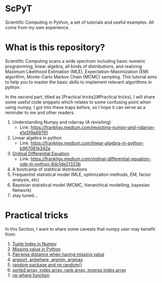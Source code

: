 # ScPyT
Scientific Computing in Python, a set of tutorials and useful examples. All come from my own experience.

# What is this repository?

Scientific Computing scans a wide spectrum including basic numeric programming, linear algebra, all kinds of distributions, and realizing Maximum Likelihood Estimation (MLE), Expectation-Maximization (EM) algorithm, Monte-Carlo Markov Chain (MCMC) sampling. This tutorial aims to help you to master the basic skills to implement relevant algorithms in python. 

In the second part, titled as [Practical tricks](#Practical tricks), I will share some useful code snippets which relates to some confusing point when using numpy, I got into these traps before, so I hope it can serve as a reminder to me and other readers.


1. Understanding Numpy and ndarray (A revisiting)
    * Link: https://frankligy.medium.com/revisiting-numpy-and-ndarray-e1e5f9a69791
2. Linear algebra in python
    * Link: https://frankligy.medium.com/linear-algebra-in-python-b967061e342a
3. [Ordinal Differential Equation](https://github.com/frankligy/ScPyT/blob/main/ODE/submission/Frank_system_biology_hw.pdf)
    * Link: https://frankligy.medium.com/ordinal-differential-equation-ode-in-python-8dc1de21323b
4. A bootcamp of statitical distributions 
5. Frequentist statistical model (MLE, optimization methods, EM, factor analysis, etc)
6. Bayesian statistical model (MCMC, hierarchical modelling, bayesian Network)
7. stay tuned...


# Practical tricks

In this Section, I want to share some caveats that numpy user may benefit from:

1. [Tuple Index in Numpy](https://github.com/frankligy/ScPyT/blob/main/tricks/1_tuple_index.ipynb)
2. [Missing value in Python](https://github.com/frankligy/ScPyT/blob/main/tricks/2_nan.ipynb)
3. [Pairwise distance when having missing value](https://github.com/frankligy/ScPyT/blob/main/tricks/3_compute_dist_NA.ipynb)
4. [argsort, argwhere, argmin, argmax](https://github.com/frankligy/ScPyT/blob/main/tricks/4_arg_sort.ipynb)
5. [random package and np.random()](https://github.com/frankligy/ScPyT/blob/main/tricks/5_random.ipynb)
6. [sorted array, index array, rank array, inverse index array](https://github.com/frankligy/ScPyT/blob/main/tricks/6_sorting.ipynb)
7. [np where function](https://github.com/frankligy/ScPyT/blob/main/tricks/7_np_where.ipynb)
